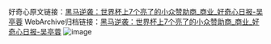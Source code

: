 好奇心原文链接：[黑马逆袭：世界杯上7个亮了的小众赞助商_商业_好奇心日报-吴亭蓉](https://www.qdaily.com/articles/1216.html)
WebArchive归档链接：[黑马逆袭：世界杯上7个亮了的小众赞助商_商业_好奇心日报-吴亭蓉](http://web.archive.org/web/20190623145712/https://www.qdaily.com/articles/1216.html)
![image](http://ww3.sinaimg.cn/large/007d5XDply1g3v4ckhhg2j30u08qgx6p)